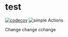 # test
[![codecov](https://codecov.io/gh/burakkantarci/burak-pipeline/branch/main/graph/badge.svg?token=H629ORO30K)](https://codecov.io/gh/burakkantarci/burak-pipeline)
![simple Actions](https://api.meercode.io/badge/burakkantarci/burak-pipeline?type=ci-success-rate&lastDay=14)

Change change cchange

